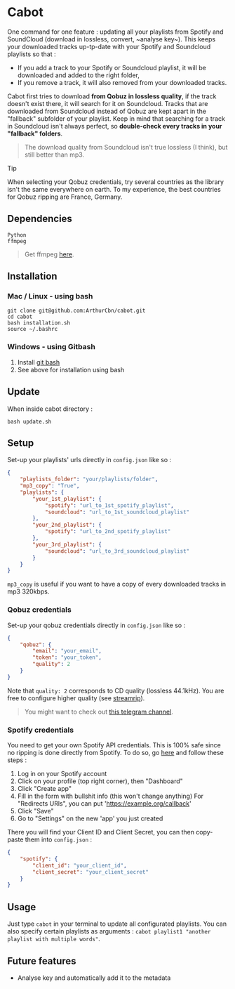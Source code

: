 # Cabot

One command for one feature : updating all your playlists from Spotify and SoundCloud (download in lossless, convert, ~analyse key~).
This keeps your downloaded tracks up-tp-date with your Spotify and Soundcloud playlists so that :
- If you add a track to your Spotify or Soundcloud playlist, it will be downloaded and added to the right folder,
- If you remove a track, it will also removed from your downloaded tracks.

Cabot first tries to download **from Qobuz in lossless quality**, if the track doesn't exist there, it will search for it on Soundcloud.
Tracks that are downloaded from Soundcloud instead of Qobuz are kept apart in the "fallback" subfolder of your playlist. Keep in mind that searching for a track in Soundcloud isn't always perfect, so **double-check every tracks in your "fallback" folders**.

> The download quality from Soundcloud isn't true lossless (I think), but still better than mp3.

>[!Tip]
>When selecting your Qobuz credentials, try several countries as the library isn't the same everywhere on earth. To my experience, the best countries for Qobuz ripping are France, Germany.


## Dependencies

```
Python
ffmpeg
```

> Get ffmpeg [here](https://www.ffmpeg.org/download.html).

## Installation

### Mac / Linux - using bash
```
git clone git@github.com:ArthurCbn/cabot.git
cd cabot
bash installation.sh
source ~/.bashrc
```

### Windows - using Gitbash
1. Install [git bash](https://git-scm.com/downloads/win)
2. See above for installation using bash

## Update
When inside cabot directory :
```
bash update.sh
```

## Setup

Set-up your playlists' urls directly in `config.json` like so :

```json
{
    "playlists_folder": "your/playlists/folder",
    "mp3_copy": "True",
    "playlists": {
        "your_1st_playlist": {
            "spotify": "url_to_1st_spotify_playlist",
            "soundcloud": "url_to_1st_soundcloud_playlist"
        },
        "your_2nd_playlist": {
            "spotify": "url_to_2nd_spotify_playlist"
        },
        "your_3rd_playlist": {
            "soundcloud": "url_to_3rd_soundcloud_playlist"
        }
    }
}
```

`mp3_copy` is useful if you want to have a copy of every downloaded tracks in mp3 320kbps.


### Qobuz credentials

Set-up your qobuz credentials directly in `config.json` like so :

```json
{
    "qobuz": {
        "email": "your_email",
        "token": "your_token",
        "quality": 2
    }
}
```

Note that `quality: 2` corresponds to CD quality (lossless 44.1kHz).
You are free to configure higher quality (see [streamrip](https://github.com/nathom/streamrip)).

>You might want to check out [this telegram channel](https://t.me/firehawk52official/126460).


### Spotify credentials

You need to get your own Spotify API credentials. This is 100% safe since no ripping is done directly from Spotify.
To do so, go [here](https://developer.spotify.com/) and follow these steps :
1. Log in on your Spotify account
2. Click on your profile (top right corner), then "Dashboard"
3. Click "Create app"
4. Fill in the form with bullshit info (this won't change anything)
   For "Redirects URls", you can put 'https://example.org/callback'
6. Click "Save"
7. Go to "Settings" on the new 'app' you just created

There you will find your Client ID and Client Secret, you can then copy-paste them into `config.json` :

```json
{
    "spotify": {
        "client_id": "your_client_id",
        "client_secret": "your_client_secret"
    }
}
```

## Usage

Just type `cabot` in your terminal to update all configurated playlists.
You can also specify certain playlists as arguments : `cabot playlist1 "another playlist with multiple words"`.

## Future features

- Analyse key and automatically add it to the metadata
